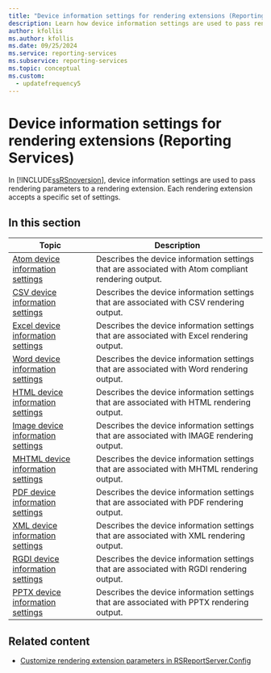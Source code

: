 ```yaml
---
title: "Device information settings for rendering extensions (Reporting Services)"
description: Learn how device information settings are used to pass rendering parameters to a rendering extension in Reporting Services.
author: kfollis
ms.author: kfollis
ms.date: 09/25/2024
ms.service: reporting-services
ms.subservice: reporting-services
ms.topic: conceptual
ms.custom:
  - updatefrequency5
---
```

# Device information settings for rendering extensions (Reporting Services)
  In [!INCLUDE[ssRSnoversion](../includes/ssrsnoversion-md.md)], device information settings are used to pass rendering parameters to a rendering extension. Each rendering extension accepts a specific set of settings.  
  
## In this section  
  
|Topic|Description|  
|-----------|-----------------|  
|[Atom device information settings](../reporting-services/atom-device-information-settings.md)|Describes the device information settings that are associated with Atom compliant rendering output.|  
|[CSV device information settings](../reporting-services/csv-device-information-settings.md)|Describes the device information settings that are associated with CSV rendering output.|  
|[Excel device information settings](../reporting-services/excel-device-information-settings.md)|Describes the device information settings that are associated with Excel rendering output.|  
|[Word device information settings](../reporting-services/word-device-information-settings.md)|Describes the device information settings that are associated with Word rendering output.|  
|[HTML device information settings](../reporting-services/html-device-information-settings.md)|Describes the device information settings that are associated with HTML rendering output.|  
|[Image device information settings](../reporting-services/image-device-information-settings.md)|Describes the device information settings that are associated with IMAGE rendering output.|  
|[MHTML device information settings](../reporting-services/mhtml-device-information-settings.md)|Describes the device information settings that are associated with MHTML rendering output.|  
|[PDF device information settings](../reporting-services/pdf-device-information-settings.md)|Describes the device information settings that are associated with PDF rendering output.|  
|[XML device information settings](../reporting-services/xml-device-information-settings.md)|Describes the device information settings that are associated with XML rendering output.|  
|[RGDI device information settings](../reporting-services/rgdi-device-information-settings.md)|Describes the device information settings that are associated with RGDI rendering output.|  
|[PPTX device information settings](../reporting-services/pptx-device-information-settings.md)|Describes the device information settings that are associated with PPTX rendering output.|  
  
## Related content

- [Customize rendering extension parameters in RSReportServer.Config](../reporting-services/customize-rendering-extension-parameters-in-rsreportserver-config.md)
